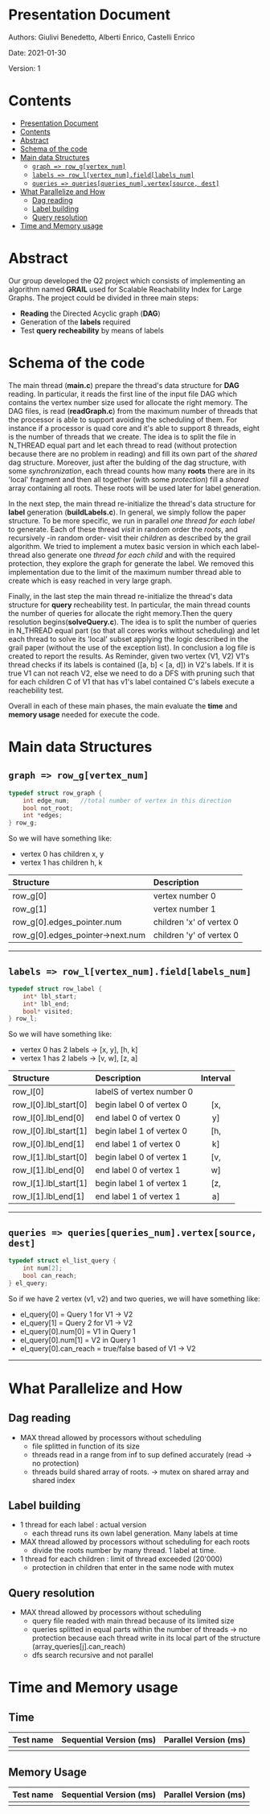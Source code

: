 # Presentation Document 

Authors: Giulivi Benedetto, Alberti Enrico, Castelli Enrico

Date: 2021-01-30

Version: 1

# Contents

- [Presentation Document](#presentation-document)
- [Contents](#contents)
- [Abstract](#abstract)
- [Schema of the code](#schema-of-the-code)
- [Main data Structures](#main-data-structures)
	- [```graph => row_g[vertex_num]```](#graph--row_gvertex_num)
	- [```labels => row_l[vertex_num].field[labels_num]```](#labels--row_lvertex_numfieldlabels_num)
	- [```queries => queries[queries_num].vertex[source, dest]```](#queries--queriesqueries_numvertexsource-dest)
- [What Parallelize and How](#what-Parallelize-and-How)
	- [Dag reading](#dag-reading)
	- [Label building](#label-building)
	- [Query resolution](#query-resolution)
- [Time and Memory usage](#time-and-memory-usage)

# Abstract
Our group developed the Q2 project which consists of implementing an algorithm named **GRAIL** used for Scalable Reachability Index for Large Graphs. The project could be divided in three main steps:
- **Reading** the Directed Acyclic graph (**DAG**)
- Generation of the **labels** required
- Test **query recheability** by means of labels


# Schema of the code

The main thread (**main.c**) prepare the thread's data structure for **DAG** reading. In particular, it reads the first line of the input file DAG which contains the vertex number size used for allocate the right memory. The DAG files, is read (**readGraph.c**) from the maximum number of threads that the processor is able to support avoiding the scheduling of them. For instance if a processor is quad core and it's able to support 8 threads, eight is the number of threads that we create. The idea is to split the file in N_THREAD equal part and let each thread to read (without protection because there are no problem in reading) and fill its own part of the *shared* dag structure. Moreover, just after the bulding of the dag structure, with some *synchronization*, each thread counts how many **roots** there are in its 'local' fragment and then all together (with some *protection*) fill a *shared* array containing all roots. These roots will be used later for label generation.

In the next step, the main thread re-initialize the thread's data structure for **label** generation (**buildLabels.c**). In general, we simply follow the paper structure. To be more specific, we run in parallel *one thread for each label* to generate. Each of these thread *visit* in random order the *roots*, and recursively -in random order- visit their *children* as described by the grail algorithm. We tried to implement a mutex basic version in which each label-thread also generate one *thread for each child* and with the required protection, they explore the graph for generate the label. We removed this implementation due to the limit of the maximum number thread able to create which is easy reached in very large graph.

Finally, in the last step the main thread re-initialize the thread's data structure for **query** recheability test. In particular, the main thread counts the number of queries for allocate the right memory.Then the query resolution begins(**solveQuery.c**). The idea is to split the number of queries in N_THREAD equal part (so that all cores works without scheduling) and let each thread to solve its 'local' subset applying the logic described in the grail paper (without the use of the exception list). In conclusion a log file is created to report the results. As Reminder, given two vertex (V1, V2) V1's thread checks if its labels is contained ([a, b] < [a, d]) in V2's labels. If it is true V1 can not reach V2, else we need to do a DFS with pruning such that for each children C of V1 that has v1's label contained C's labels execute a reachebility test.

Overall in each of these main phases, the main evaluate the **time** and **memory usage** needed for execute the code.


# Main data Structures

## ```graph => row_g[vertex_num]```
```c++
typedef struct row_graph {
	int edge_num;   //total number of vertex in this direction
	bool not_root;
	int *edges;
} row_g;
```
So we will have something like: 
- vertex 0 has children x, y
- vertex 1 has children h, k

| Structure  						| Description 				| 
|:----------------------------------|:--------------------------|
| row_g[0]   						|vertex number 0 			|
| row_g[1]   						|vertex number 1 			|
| row_g[0].edges_pointer.num 		|  children 'x' of vertex 0 |
| row_g[0].edges_pointer->next.num 	| children 'y' of vertex 0 	| 

---


## ```labels => row_l[vertex_num].field[labels_num]```
```c++
typedef struct row_label {
	int* lbl_start;
	int* lbl_end;
	bool* visited;
} row_l;
```
So we will have something like:
- vertex 0 has 2 labels -> [x, y], [h, k]
- vertex 1 has 2 labels -> [v, w], [z, a]

| Structure  						| Description 				| Interval		|
|:----------------------------------|:--------------------------| :------------:|
| row_l[0]   						| labelS of vertex number 0 |				|
| row_l[0].lbl_start[0]				| begin label 0 of vertex 0	|	[x,			|
| row_l[0].lbl_end[0]				| end label 0 of vertex 0	|	y]			|
| row_l[0].lbl_start[1]				| begin label 1 of vertex 0	|	[h,			|
| row_l[0].lbl_end[1]				| end label 1 of vertex 0	|	  k]		|
| row_l[1].lbl_start[0]				| begin label 0 of vertex 1	|	[v,			|
| row_l[1].lbl_end[0]				| end label 0 of vertex 1	|	  w]		|
| row_l[1].lbl_start[1]				| begin label 1 of vertex 1	|	[z,			|
| row_l[1].lbl_end[1]				| end label 1 of vertex 1	|	  a]		|

---

## ```queries => queries[queries_num].vertex[source, dest]```
```c++
typedef struct el_list_query {
	int num[2];
	bool can_reach;
} el_query;
```
So if we have 2 vertex (v1, v2) and two queries, we will have something like:
- el_query[0] = Query 1 for V1 -> V2 
- el_query[1] = Query 2 for V1 -> V2
- el_query[0].num[0] = V1 in Query 1
- el_query[0].num[1] = V2 in Query 1
- el_query[0].can_reach = true/false based of V1 -> V2

---

# What Parallelize and How

## Dag reading
- MAX thread allowed by processors without scheduling
	- file splitted in function of its size
	- threads read in a range from inf to sup defined accurately (read -> no protection)
	- threads build shared array of roots. -> mutex on shared array and shared index
## Label building
- 1 thread for each label		: actual version
	- each thread runs its own label generation. Many labels at time
- MAX thread allowed by processors without scheduling for each roots
	- divide the roots number by many thread. 1 label at time.
- 1 thread for each children	: limit of thread exceeded (20'000)
	- protection in children that enter in the same node with mutex

## Query resolution
- MAX thread allowed by processors without scheduling
	- query file readed with main thread because of its limited size
	- queries splitted in equal parts within the number of threads -> no protection because each thread write in its local part of the structure (array_queries[j].can_reach)
	- dfs search recursive and not parallel


# Time and Memory usage

## Time

|Test name 	| Sequential Version (ms) 	| Parallel Version (ms) |
|:----------|:--------------------------|:----------------------|
|		   	| 						 	|						|

## Memory Usage

|Test name 	| Sequential Version (ms) 	| Parallel Version (ms) |
|:----------|:--------------------------|:----------------------|
|		   	| 						 	|						|